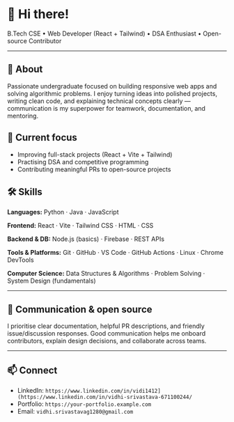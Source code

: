 # 👋 Hi there!

B.Tech CSE • Web Developer (React + Tailwind) • DSA Enthusiast • Open-source Contributor

---

## 🔎 About

Passionate undergraduate focused on building responsive web apps and solving algorithmic problems. I enjoy turning ideas into polished projects, writing clean code, and explaining technical concepts clearly — communication is my superpower for teamwork, documentation, and mentoring.

## 🔭 Current focus

* Improving full-stack projects (React + Vite + Tailwind)
* Practising DSA and competitive programming
* Contributing meaningful PRs to open-source projects

## 🛠️ Skills

**Languages:** Python · Java · JavaScript  

**Frontend:** React · Vite · Tailwind CSS · HTML · CSS  

**Backend & DB:** Node.js (basics) · Firebase · REST APIs  

**Tools & Platforms:** Git · GitHub · VS Code · GitHub Actions · Linux · Chrome DevTools  

**Computer Science:** Data Structures & Algorithms · Problem Solving · System Design (fundamentals)

---

## 💬 Communication & open source

I prioritise clear documentation, helpful PR descriptions, and friendly issue/discussion responses. Good communication helps me onboard contributors, explain design decisions, and collaborate across teams.

---

## 📫 Connect

* LinkedIn: `https://www.linkedin.com/in/vidi1412](https://www.linkedin.com/in/vidhi-srivastava-671100244/`  
* Portfolio: `https://your-portfolio.example.com`  
* Email: `vidhi.srivastavag1280@gmail.com`
